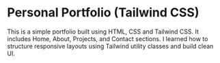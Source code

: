 # Personal Portfolio (Tailwind CSS)

This is a simple portfolio built using HTML, CSS and Tailwind CSS.
It includes Home, About, Projects, and Contact sections.
I learned how to structure responsive layouts using Tailwind utility classes and build clean UI.